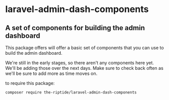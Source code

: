 # laravel-admin-dash-components

## A set of components for building the admin dashboard

This package offers will offer a basic set of components that you can use to build the admin dashboard. 

We're still in the early stages, so there aren't any components here yet. We'll be adding those over the next days. Make sure to check back often as we'll be sure to add more as time moves on. 

to require this package:

```
composer require the-riptide/laravel-admin-dash-components
```